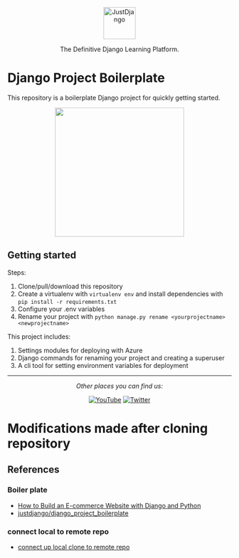 <p align="center">
  <p align="center">
    <a href="https://justdjango.com/?utm_source=github&utm_medium=logo" target="_blank">
      <img src="https://assets.justdjango.com/static/branding/logo.svg" alt="JustDjango" height="72">
    </a>
  </p>
  <p align="center">
    The Definitive Django Learning Platform.
  </p>
</p>

# Django Project Boilerplate

This repository is a boilerplate Django project for quickly getting started.

<p align="center">
  <a href="https://www.youtube.com/watch?v=GEogao-tUec"><img src="https://github.com/justdjango/django_project_boilerplate/blob/master/thumbnail.png" width="290"></a>
</p>

## Getting started

Steps:

1. Clone/pull/download this repository
2. Create a virtualenv with `virtualenv env` and install dependencies with `pip install -r requirements.txt`
3. Configure your .env variables
4. Rename your project with `python manage.py rename <yourprojectname> <newprojectname>`

This project includes:

1. Settings modules for deploying with Azure
2. Django commands for renaming your project and creating a superuser
3. A cli tool for setting environment variables for deployment

---

<div align="center">

<i>Other places you can find us:</i><br>

<a href="https://www.youtube.com/channel/UCRM1gWNTDx0SHIqUJygD-kQ" target="_blank"><img src="https://img.shields.io/badge/YouTube-%23E4405F.svg?&style=flat-square&logo=youtube&logoColor=white" alt="YouTube"></a>
<a href="https://www.twitter.com/justdjangocode" target="_blank"><img src="https://img.shields.io/badge/Twitter-%231877F2.svg?&style=flat-square&logo=twitter&logoColor=white" alt="Twitter"></a>

</div>

# Modifications made after cloning repository

## References
### Boiler plate
- [How to Build an E-commerce Website with Django and Python](https://www.youtube.com/watch?v=YZvRrldjf1Y&ab_channel=freeCodeCamp.org)
- [justdjango/django_project_boilerplate](https://github.com/justdjango/django_project_boilerplate)

### connect local to remote repo
- [connect up local clone to remote repo](https://www.google.com/search?q=how+to+push+a+cloned+repo+to+a+new+repo&oq=how+to+push+a+cloned+repo+to+a+new+repo&aqs=chrome..69i57j0i22i30j0i390l4j69i64.9824j0j7&sourceid=chrome&ie=UTF-8)